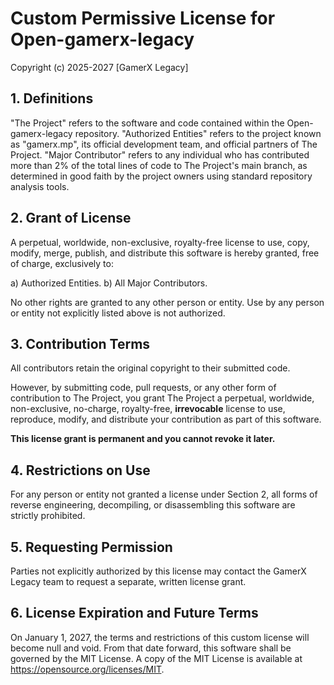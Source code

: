 # Custom Permissive License for Open-gamerx-legacy
Copyright (c) 2025-2027 [GamerX Legacy]

## 1. Definitions
  "The Project" refers to the software and code contained within the Open-gamerx-legacy repository.
  "Authorized Entities" refers to the project known as "gamerx.mp", its official development team, and official partners of The Project.
  "Major Contributor" refers to any individual who has contributed more than 2% of the total lines of code to The Project's main branch, as determined in good faith by the project owners using standard repository analysis tools.

## 2. Grant of License
A perpetual, worldwide, non-exclusive, royalty-free license to use, copy, modify, merge, publish, and distribute this software is hereby granted, free of charge, exclusively to:

  a) Authorized Entities.
  b) All Major Contributors.

No other rights are granted to any other person or entity. Use by any person or entity not explicitly listed above is not authorized.

## 3. Contribution Terms
All contributors retain the original copyright to their submitted code.

However, by submitting code, pull requests, or any other form of contribution to The Project, you grant The Project a perpetual, worldwide, non-exclusive, no-charge, royalty-free, **irrevocable** license to use, reproduce, modify, and distribute your contribution as part of this software.

**This license grant is permanent and you cannot revoke it later.** 

## 4. Restrictions on Use
For any person or entity not granted a license under Section 2, all forms of reverse engineering, decompiling, or disassembling this software are strictly prohibited.

## 5. Requesting Permission
Parties not explicitly authorized by this license may contact the GamerX Legacy team to request a separate, written license grant.

## 6. License Expiration and Future Terms
On January 1, 2027, the terms and restrictions of this custom license will become null and void. From that date forward, this software shall be governed by the MIT License. A copy of the MIT License is available at https://opensource.org/licenses/MIT.